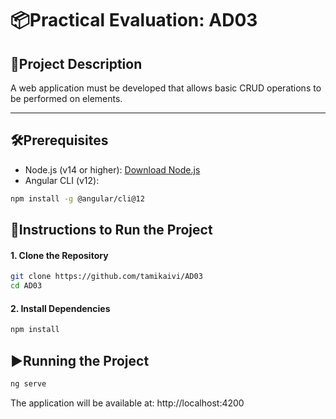 # 📦Practical Evaluation: AD03

## 🚀Project Description

A web application must be developed that allows basic CRUD operations to be performed on
elements.

---

## 🛠️Prerequisites

- Node.js (v14 or higher): [Download Node.js](https://nodejs.org)
- Angular CLI (v12):

```bash
npm install -g @angular/cli@12
```

## 🚦Instructions to Run the Project

#### 1. Clone the Repository

```bash
git clone https://github.com/tamikaivi/AD03
cd AD03
```

#### 2. Install Dependencies

```bash
npm install
```

## ▶️Running the Project

```bash
ng serve
```

The application will be available at: http://localhost:4200
